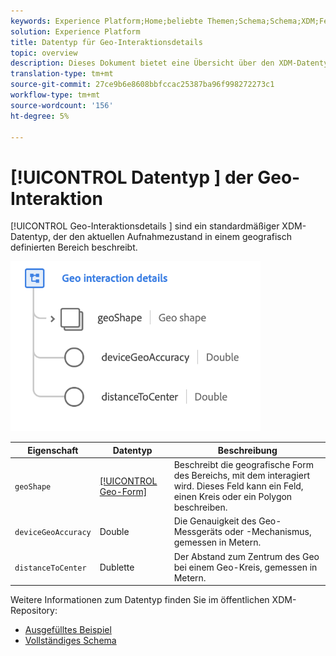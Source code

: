 ```yaml
---
keywords: Experience Platform;Home;beliebte Themen;Schema;Schema;XDM;Felder;Schemas;Schemas;Beacon;Interaktionsdetails;Datentyp;Datentyp;Datentyp;
solution: Experience Platform
title: Datentyp für Geo-Interaktionsdetails
topic: overview
description: Dieses Dokument bietet eine Übersicht über den XDM-Datentyp für Geo-Interaktionsdetails.
translation-type: tm+mt
source-git-commit: 27ce9b6e8608bbfccac25387ba96f998272273c1
workflow-type: tm+mt
source-wordcount: '156'
ht-degree: 5%

---
```



# [!UICONTROL Datentyp ] der Geo-Interaktion

[!UICONTROL Geo-Interaktionsdetails ] sind ein standardmäßiger XDM-Datentyp, der den aktuellen Aufnahmezustand in einem geografisch definierten Bereich beschreibt.

<img src="../images/data-types/geo-interaction-details.png" width="400" /><br />

| Eigenschaft | Datentyp | Beschreibung |
| --- | --- | --- |
| `geoShape` | [[!UICONTROL Geo-Form]](./geo-shape.md) | Beschreibt die geografische Form des Bereichs, mit dem interagiert wird. Dieses Feld kann ein Feld, einen Kreis oder ein Polygon beschreiben. |
| `deviceGeoAccuracy` | Double | Die Genauigkeit des Geo-Messgeräts oder -Mechanismus, gemessen in Metern. |
| `distanceToCenter` | Dublette | Der Abstand zum Zentrum des Geo bei einem Geo-Kreis, gemessen in Metern. |

Weitere Informationen zum Datentyp finden Sie im öffentlichen XDM-Repository:

* [Ausgefülltes Beispiel](https://github.com/adobe/xdm/blob/master/components/datatypes/geo-interaction-details.example.1.json)
* [Vollständiges Schema](https://github.com/adobe/xdm/blob/master/components/datatypes/geo-interaction-details.schema.json)
